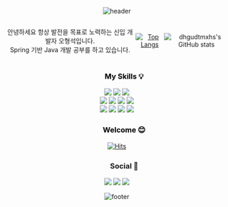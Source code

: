 <div align=center>

![header](https://capsule-render.vercel.app/api?type=waving&customColorList=0,2&height=220&section=header&text=형석`s%20github🎨&fontSize=40)

<div style="display: flex; justify-content: center; align-items: center;">

<p>안녕하세요 항상 발전을 목표로 노력하는 신입 개발자 오형석입니다. <br> Spring 기반 Java 개발 공부를 하고 있습니다.</p>

[![Top Langs](https://github-readme-stats.vercel.app/api/top-langs/?username=dhgudtmxhs&layout=compact)](https://github.com/dhgudtmxhs/github-readme-stats)

![dhgudtmxhs's GitHub stats](https://github-readme-stats.vercel.app/api?username=dhgudtmxhs&show_icons=true&theme=compact)

</div>

<h3 style="text-align: center; color: black;">　　My Skills 💡</h3>
    <img src="https://img.shields.io/badge/Java-yellow?style=flat&logo=openjdk&logoColor=red"/>
    <img src="https://img.shields.io/badge/Spring-green?style=flat&logo=spring&logoColor=black"/>
    <img src="https://img.shields.io/badge/Oracle-blue?style=flat&logo=oracle&logoColor=black"/> 
    <br>
    <img src="https://img.shields.io/badge/HTML-orange?style=flat&logo=html5&logoColor=black"/>
    <img src="https://img.shields.io/badge/css-blue?style=flat&logo=css3&logoColor=black"/>
    <img src="https://img.shields.io/badge/JavaScript-yellow?style=flat&logo=javascript&logoColor=black"/>
    <img src="https://img.shields.io/badge/JQuery-orange?style=flat&logo=jquery&logoColor=black"/> 
    <br>
    <img src="https://img.shields.io/badge/Eclipse-violet?style=flat&logo=eclipse&logoColor=black"/>
    <img src="https://img.shields.io/badge/VS Code-blue?style=flat&logo=vscode&logoColor=black"/>
    <img src="https://img.shields.io/badge/intellij-black?style=flat&logo=intellij idea&logoColor=white"/>
    <img src="https://img.shields.io/badge/GitHub-black?style=flat&logo=jquery&logoColor=red"/>

<h3 style="text-align: center; color: black;">　　Welcome 😊 </h3>

[![Hits](https://hits.seeyoufarm.com/api/count/incr/badge.svg?url=https%3A%2F%2Fgithub.com%2Fdhgudtmxhs%2Fhit-counter&count_bg=%230F0F0F&title_bg=%23D72121&icon=&icon_color=%23E7E7E7&title=Welcome&edge_flat=false)](https://hits.seeyoufarm.com)


<h3 align="center">　　Social 🎈</h3>
<p align="center">
<a href="#"> <img src="https://img.shields.io/badge/Gmail-D14836?style=for-the-badge&logo=gmail&logoColor=white&link=#"/></a>
<a href="https://www.instagram.com/dhgudtmxhs"><img src="https://img.shields.io/badge/Instagram-%23E4405F.svg?style=for-the-badge&logo=Instagram&logoColor=white&link=https://www.instagram.com/dhgudtmxhs"/></a>
<a href="https://ohstone.notion.site/009f218850204b9bb1cb17501d677e99?pvs=4">
    <img src="http://img.shields.io/badge/-Notion-yellow?style=for-the-badge&logo=Notion&link=https://ohstone.notion.site/009f218850204b9bb1cb17501d677e99?pvs=4"/></a>
</p>


![footer](https://capsule-render.vercel.app/api?&type=waving&customColorList=0,2&height=220&section=footer)

</div>
